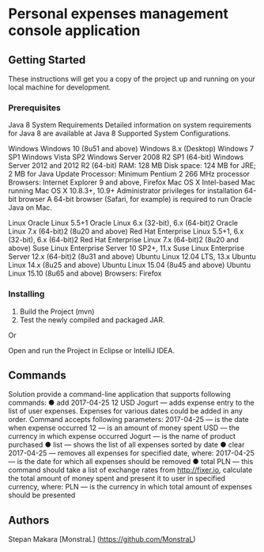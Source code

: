 # Personal expenses management console application

## Getting Started

These instructions will get you a copy of the project up and running on your local machine for development.

### Prerequisites

Java 8 System Requirements
Detailed information on system requirements for Java 8 are available at Java 8 Supported System Configurations.

Windows
Windows 10 (8u51 and above)
Windows 8.x (Desktop)
Windows 7 SP1
Windows Vista SP2
Windows Server 2008 R2 SP1 (64-bit)
Windows Server 2012 and 2012 R2 (64-bit)
RAM: 128 MB
Disk space: 124 MB for JRE; 2 MB for Java Update
Processor: Minimum Pentium 2 266 MHz processor
Browsers: Internet Explorer 9 and above, Firefox
Mac OS X
Intel-based Mac running Mac OS X 10.8.3+, 10.9+
Administrator privileges for installation
64-bit browser
A 64-bit browser (Safari, for example) is required to run Oracle Java on Mac. 

Linux
Oracle Linux 5.5+1
Oracle Linux 6.x (32-bit), 6.x (64-bit)2
Oracle Linux 7.x (64-bit)2 (8u20 and above)
Red Hat Enterprise Linux 5.5+1, 6.x (32-bit), 6.x (64-bit)2
Red Hat Enterprise Linux 7.x (64-bit)2 (8u20 and above)
Suse Linux Enterprise Server 10 SP2+, 11.x
Suse Linux Enterprise Server 12.x (64-bit)2 (8u31 and above)
Ubuntu Linux 12.04 LTS, 13.x
Ubuntu Linux 14.x (8u25 and above)
Ubuntu Linux 15.04 (8u45 and above)
Ubuntu Linux 15.10 (8u65 and above)
Browsers: Firefox

### Installing

1. Build the Project (mvn)
2. Test the newly compiled and packaged JAR.

Or

Open and run the Project in Eclipse or IntelliJ IDEA.

## Commands

Solution provide a command-line application that supports following commands:
● add 2017-04-25 12 USD Jogurt — adds expense entry to the list
  of user expenses. Expenses for various dates could be added in
  any order. Command accepts following parameters:
  2017-04-25 — is the date when expense occurred
  12 — is an amount of money spent
  USD — the currency in which expense occurred
  Jogurt — is the name of product purchased
● list — shows the list of all expenses sorted by date
● clear 2017-04-25 — removes all expenses for specified date, where:
  2017-04-25 — is the date for which all expenses should be removed
● total PLN — this command should take a list of exchange rates from http://fixer.io, calculate the total amount of money spent and
  present it to user in specified currency, where:
  PLN — is the currency in which total amount of expenses should be presented
  
## Authors

Stepan Makara [MonstraL] (https://github.com/MonstraL)
